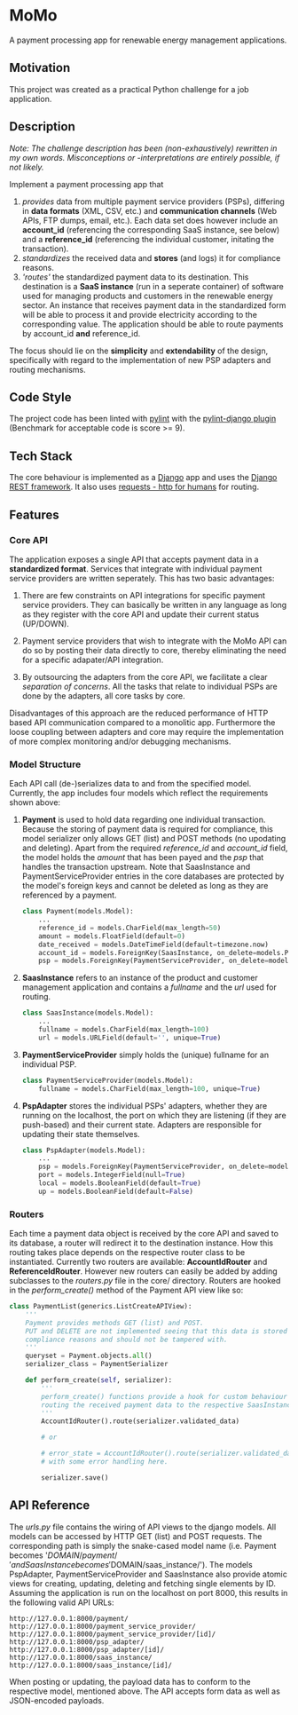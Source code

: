 # MoMo 

A payment processing app for renewable energy management applications.

## Motivation
This project was created as a practical Python challenge for a job application.

## Description

*Note: The challenge description has been (non-exhaustively) rewritten in my own words. Misconceptions or -interpretations are entirely possible, if not likely.*

Implement a payment processing app that 

1. *provides* data from multiple payment service providers (PSPs), differing in **data formats** (XML, CSV, etc.) and **communication channels** (Web APIs, FTP dumps, email, etc.). Each data set does however include an **account_id** (referencing the corresponding SaaS instance, see below) and a **reference_id** (referencing the individual customer, initating the transaction).
2. *standardizes* the received data and **stores** (and logs) it for compliance reasons.
3. *'routes'* the standardized payment data to its destination. This destination is a **SaaS instance** (run in a seperate container) of software used for managing products and customers in the renewable energy sector. An instance that receives payment data in the standardized form will be able to process it and provide electricity according to the corresponding value. The application should be able to route payments by account_id **and** reference_id.

The focus should lie on the **simplicity** and **extendability** of the design, specifically with regard to the implementation of new PSP adapters and routing mechanisms.

## Code Style

The project code has been linted with [pylint](https://www.pylint.org/) with the [pylint-django plugin](https://github.com/PyCQA/pylint-django) (Benchmark for acceptable code is score >= 9).

## Tech Stack

The core behaviour is implemented as a [Django](https://www.djangoproject.com/) app and uses the [Django REST framework](http://www.django-rest-framework.org/). It also uses [requests - http for humans](http://docs.python-requests.org/en/master/) for routing.

## Features

### Core API

The application exposes a single API that accepts payment data in a **standardized format**. Services that integrate with individual payment service providers are written seperately. This has two basic advantages:

1. There are few constraints on API integrations for specific payment service providers. They can basically be written in any language as long as they register with the core API and update their current status (UP/DOWN).

2. Payment service providers that wish to integrate with the MoMo API can do so by posting their data directly to core, thereby eliminating the need for a specific adapater/API integration.

3. By outsourcing the adapters from the core API, we facilitate a clear *separation of concerns*. All the tasks that relate to individual PSPs are done by the adapters, all core tasks by core.

Disadvantages of this approach are the reduced performance of HTTP based API communication compared to a monolitic app. Furthermore the loose coupling between adapters and core may require the implementation of more complex monitoring and/or debugging mechanisms.

### Model Structure

Each API call (de-)serializes data to and from the specified model. Currently, the app includes four models which reflect the requirements shown above:

1. **Payment** is used to hold data regarding one individual transaction. Because the storing of payment data is required for compliance, this model serializer only allows GET (list) and POST methods (no upodating and deleting). Apart from the required *reference_id* and *account_id* field, the model holds the *amount* that has been payed and the *psp* that handles the transaction upstream. Note that SaasInstance and PaymentServiceProvider entries in the core databases are protected by the model's foreign keys and cannot be deleted as long as they are referenced by a payment. 

    ```python
    class Payment(models.Model):
        ...
        reference_id = models.CharField(max_length=50)
        amount = models.FloatField(default=0)
        date_received = models.DateTimeField(default=timezone.now)
        account_id = models.ForeignKey(SaasInstance, on_delete=models.PROTECT)
        psp = models.ForeignKey(PaymentServiceProvider, on_delete=models.PROTECT)
    ```
2. **SaasInstance** refers to an instance of the product and customer management application and contains a *fullname* and the *url* used for routing.

    ```python
    class SaasInstance(models.Model):
        ...
        fullname = models.CharField(max_length=100)
        url = models.URLField(default='', unique=True)
    ```
    
3. **PaymentServiceProvider** simply holds the (unique) fullname for an individual PSP.

    ```python
    class PaymentServiceProvider(models.Model):
        fullname = models.CharField(max_length=100, unique=True)
    ```
    
4. **PspAdapter** stores the individual PSPs' adapters, whether they are running on the localhost, the port on which they are listening (if they are push-based) and their current state. Adapters are responsible for updating their state themselves.

    ```python
    class PspAdapter(models.Model):
        ...
        psp = models.ForeignKey(PaymentServiceProvider, on_delete=models.PROTECT)
        port = models.IntegerField(null=True)
        local = models.BooleanField(default=True)
        up = models.BooleanField(default=False)
    ```
    
### Routers

Each time a payment data object is received by the core API and saved to its database, a router will redirect it to the destination instance. How this routing takes place depends on the respective router class to be instantiated. Currently two routers are available: **AccountIdRouter** and **ReferenceIdRouter**. However new routers can easily be added by adding subclasses to the *routers.py* file in the core/ directory. Routers are hooked in the *perform_create()* method of the Payment API view like so:

```python
class PaymentList(generics.ListCreateAPIView):
    '''
    Payment provides methods GET (list) and POST.
    PUT and DELETE are not implemented seeing that this data is stored for
    compliance reasons and should not be tampered with.
    '''
    queryset = Payment.objects.all()
    serializer_class = PaymentSerializer

    def perform_create(self, serializer):
        '''
        perform_create() functions provide a hook for custom behaviour (e.g.
        routing the received payment data to the respective SaasInstance)
        '''
        AccountIdRouter().route(serializer.validated_data)

        # or

        # error_state = AccountIdRouter().route(serializer.validated_data)
        # with some error handling here.

        serializer.save()
```

## API Reference

The *urls.py* file contains the wiring of API views to the django models. All models can be accessed by HTTP GET (list) and POST requests. The corresponding path is simply the snake-cased model name (i.e. Payment becomes '$DOMAIN/payment/' and SaasInstance becomes '$DOMAIN/saas_instance/'). The models PspAdapter, PaymentServiceProvider and SaasInstance also provide atomic views for creating, updating, deleting and fetching single elements by ID. Assuming the application is run on the localhost on port 8000, this results in the following valid API URLs:

    http://127.0.0.1:8000/payment/
    http://127.0.0.1:8000/payment_service_provider/
    http://127.0.0.1:8000/payment_service_provider/[id]/
    http://127.0.0.1:8000/psp_adapter/
    http://127.0.0.1:8000/psp_adapter/[id]/
    http://127.0.0.1:8000/saas_instance/
    http://127.0.0.1:8000/saas_instance/[id]/
    
When posting or updating, the payload data has to conform to the respective model, mentioned above. The API accepts form data as well as JSON-encoded payloads.
